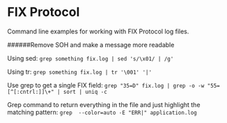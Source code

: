 # FIX Protocol
Command line examples for working with FIX Protocol log files.

######Remove SOH and make a message more readable

Using sed:
`grep something fix.log | sed 's/\x01/ | /g'`

Using tr:
`grep something fix.log | tr '\001' '|'`

Use grep to get a single FIX field:
`grep "35=D" fix.log | grep -o -w "55=[^[:cntrl:]]\+" | sort | uniq -c`

Grep command to return everything in the file and just highlight the matching pattern:
`grep  --color=auto -E "ERR|" application.log`
